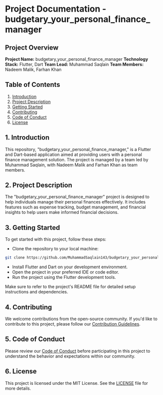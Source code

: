 # Project Documentation - budgetary_your_personal_finance_manager

## Project Overview

**Project Name:** budgetary_your_personal_finance_manager
**Technology Stack:** Flutter, Dart
**Team Lead:** Muhammad Saqlain
**Team Members:** Nadeem Malik, Farhan Khan

## Table of Contents

1. [Introduction](#introduction)
2. [Project Description](#project-description)
3. [Getting Started](#getting-started)
4. [Contributing](#contributing)
5. [Code of Conduct](#code-of-conduct)
6. [License](#license)

## 1. Introduction

This repository, "budgetary_your_personal_finance_manager," is a Flutter and Dart-based application aimed at providing users with a personal finance management solution. The project is managed by a team led by Muhammad Saqlain, with Nadeem Malik and Farhan Khan as team members.

## 2. Project Description

The "budgetary_your_personal_finance_manager" project is designed to help individuals manage their personal finances effectively. It includes features such as expense tracking, budget management, and financial insights to help users make informed financial decisions.

## 3. Getting Started

To get started with this project, follow these steps:

- Clone the repository to your local machine:

```bash
git clone https://github.com/MuhammadSaqlain143/budgetary_your_personal_finance_manager.git
```

- Install Flutter and Dart on your development environment.
- Open the project in your preferred IDE or code editor.
- Run the project using the Flutter development tools.

Make sure to refer to the project's README file for detailed setup instructions and dependencies.

## 4. Contributing

We welcome contributions from the open-source community. If you'd like to contribute to this project, please follow our [Contribution Guidelines](CONTRIBUTING.md).

## 5. Code of Conduct

Please review our [Code of Conduct](CODE_OF_CONDUCT.md) before participating in this project to understand the behavior and expectations within our community.

## 6. License

This project is licensed under the MIT License. See the [LICENSE](LICENSE) file for more details.
